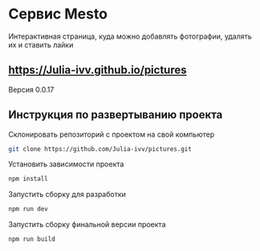 Сервис Mesto
===
Интерактивная страница, куда можно добавлять фотографии, удалять их и ставить лайки

https://Julia-ivv.github.io/pictures
----
Версия 0.0.17

Инструкция по развертыванию проекта
---
Склонировать репозиторий с проектом на свой компьютер
```bash
git clone https://github.com/Julia-ivv/pictures.git
```

Установить зависимости проекта
```bash
npm install 
 ```
Запустить сборку для разработки
```bash
npm run dev 
```
Запустить сборку финальной версии проекта
```bash
npm run build
```